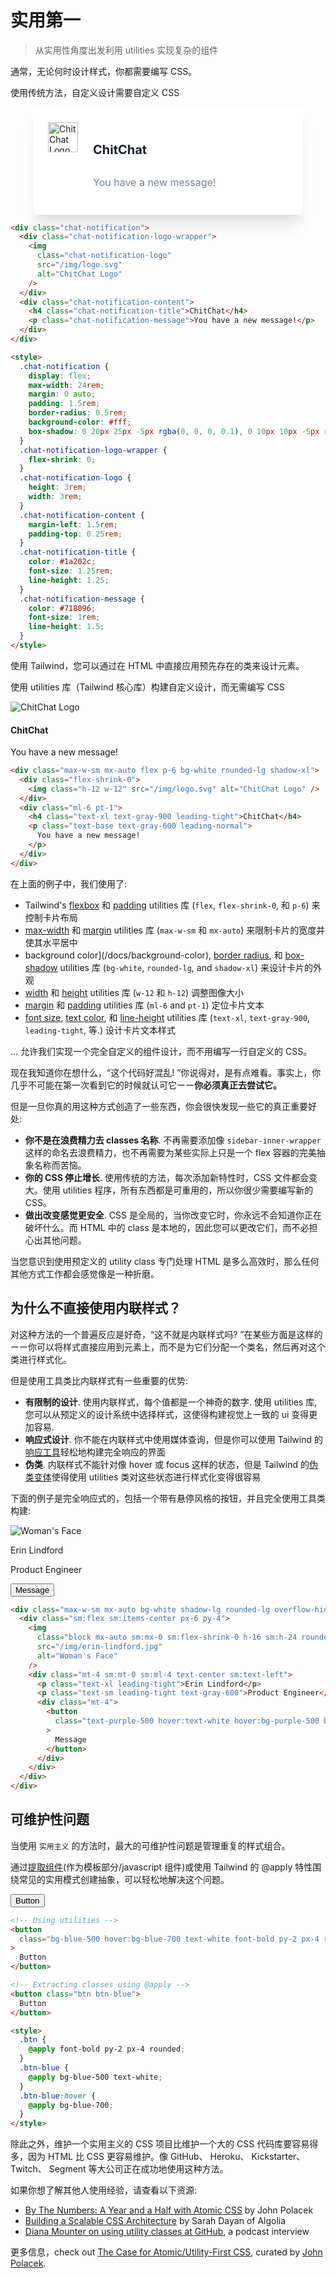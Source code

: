 # 实用第一

> 从实用性角度出发利用 utilities 实现复杂的组件

通常，无论何时设计样式，你都需要编写 CSS。

使用传统方法，自定义设计需要自定义 CSS

<div class="chat-notification">
  <div class="chat-notification-logo-wrapper">
    <img class="chat-notification-logo" src="/img/logo.svg" alt="ChitChat Logo">
  </div>
  <div class="chat-notification-content">
    <h4 class="chat-notification-title">ChitChat</h4>
    <p class="chat-notification-message">You have a new message!</p>
  </div>
</div>

<style>
  .chat-notification {
    display: flex;
    max-width: 24rem;
    margin: 0 auto;
    padding: 1.5rem;
    border-radius: 0.5rem;
    background-color: #fff;
    box-shadow: 0 20px 25px -5px rgba(0, 0, 0, 0.1), 0 10px 10px -5px rgba(0, 0, 0, 0.04);
  }
  .chat-notification-logo-wrapper {
    flex-shrink: 0;
  }
  .chat-notification-logo {
    height: 3rem;
    width: 3rem;
  }
  .chat-notification-content {
    margin-left: 1.5rem;
    padding-top: 0.25rem;
  }
  .chat-notification-title {
    color: #1a202c;
    font-size: 1.25rem;
    line-height: 1.25;
  }
  .chat-notification-message {
    color: #718096;
    font-size: 1rem;
    line-height: 1.5;
  }
</style>

```html
<div class="chat-notification">
  <div class="chat-notification-logo-wrapper">
    <img
      class="chat-notification-logo"
      src="/img/logo.svg"
      alt="ChitChat Logo"
    />
  </div>
  <div class="chat-notification-content">
    <h4 class="chat-notification-title">ChitChat</h4>
    <p class="chat-notification-message">You have a new message!</p>
  </div>
</div>

<style>
  .chat-notification {
    display: flex;
    max-width: 24rem;
    margin: 0 auto;
    padding: 1.5rem;
    border-radius: 0.5rem;
    background-color: #fff;
    box-shadow: 0 20px 25px -5px rgba(0, 0, 0, 0.1), 0 10px 10px -5px rgba(0, 0, 0, 0.04);
  }
  .chat-notification-logo-wrapper {
    flex-shrink: 0;
  }
  .chat-notification-logo {
    height: 3rem;
    width: 3rem;
  }
  .chat-notification-content {
    margin-left: 1.5rem;
    padding-top: 0.25rem;
  }
  .chat-notification-title {
    color: #1a202c;
    font-size: 1.25rem;
    line-height: 1.25;
  }
  .chat-notification-message {
    color: #718096;
    font-size: 1rem;
    line-height: 1.5;
  }
</style>
```

使用 Tailwind，您可以通过在 HTML 中直接应用预先存在的类来设计元素。

使用 utilities 库（Tailwind 核心库）构建自定义设计，而无需编写 CSS

<div class="max-w-sm mx-auto flex p-6 bg-white rounded-lg shadow-xl">
  <div class="flex-shrink-0">
    <img class="h-12 w-12" src="/img/logo.svg" alt="ChitChat Logo">
  </div>
  <div class="ml-6 pt-1">
    <h4 class="text-xl text-gray-900 leading-tight">ChitChat</h4>
    <p class="text-base text-gray-600 leading-normal">You have a new message!</p>
  </div>
</div>

```html
<div class="max-w-sm mx-auto flex p-6 bg-white rounded-lg shadow-xl">
  <div class="flex-shrink-0">
    <img class="h-12 w-12" src="/img/logo.svg" alt="ChitChat Logo" />
  </div>
  <div class="ml-6 pt-1">
    <h4 class="text-xl text-gray-900 leading-tight">ChitChat</h4>
    <p class="text-base text-gray-600 leading-normal">
      You have a new message!
    </p>
  </div>
</div>
```

在上面的例子中，我们使用了:

- Tailwind's [flexbox](/docs/display#flex) 和 [padding](/docs/padding) utilities 库 (`flex`, `flex-shrink-0`, 和 `p-6`) 来控制卡片布局
- [max-width](/docs/max-width) 和 [margin](/docs/margin) utilities 库 (`max-w-sm` 和 `mx-auto`) 来限制卡片的宽度并使其水平居中
- background color](/docs/background-color), [border radius](/docs/border-radius), 和 [box-shadow](/docs/box-shadow) utilities 库 (`bg-white`, `rounded-lg`, and `shadow-xl`) 来设计卡片的外观
- [width](/docs/width) 和 [height](/docs/height) utilities 库 (`w-12` 和 `h-12`) 调整图像大小
- [margin](/docs/margin) 和 [padding](/docs/padding) utilities 库 (`ml-6` and `pt-1`) 定位卡片文本
- [font size](/docs/font-size), [text color](/docs/text-color), 和 [line-height](/docs/line-height) utilities 库 (`text-xl`, `text-gray-900`, `leading-tight`, 等.) 设计卡片文本样式

... 允许我们实现一个完全自定义的组件设计，而不用编写一行自定义的 CSS。

现在我知道你在想什么，“这个代码好混乱! ”你说得对，是有点难看。事实上，你几乎不可能在第一次看到它的时候就认可它ーー**你必须真正去尝试它。**

但是一旦你真的用这种方式创造了一些东西，你会很快发现一些它的真正重要好处:

- **你不是在浪费精力去 classes 名称**. 不再需要添加像 `sidebar-inner-wrapper` 这样的命名去浪费精力，也不再需要为某些实际上只是一个 flex 容器的完美抽象名称而苦恼。
- **你的 CSS 停止增长**. 使用传统的方法，每次添加新特性时，CSS 文件都会变大。使用 utilities 程序，所有东西都是可重用的，所以你很少需要编写新的 CSS。
- **做出改变感觉更安全**. CSS 是全局的，当你改变它时，你永远不会知道你正在破坏什么。而 HTML 中的 class 是本地的，因此您可以更改它们，而不必担心出其他问题。

当您意识到使用预定义的 utility class 专门处理 HTML 是多么高效时，那么任何其他方式工作都会感觉像是一种折磨。

## 为什么不直接使用内联样式？

对这种方法的一个普遍反应是好奇，“这不就是内联样式吗? ”在某些方面是这样的ーー你可以将样式直接应用到元素上，而不是为它们分配一个类名，然后再对这个类进行样式化。

但是使用工具类比内联样式有一些重要的优势:

- **有限制的设计**. 使用内联样式，每个值都是一个神奇的数字. 使用 utilities 库, 您可以从预定义的设计系统中选择样式，这使得构建视觉上一致的 ui 变得更加容易.
- **响应式设计**. 你不能在内联样式中使用媒体查询，但是你可以使用 Tailwind 的[响应工具](/docs/responsive-design)轻松地构建完全响应的界面
- **伪类**. 内联样式不能针对像 hover 或 focus 这样的状态，但是 Tailwind 的[伪类变体](<(/docs/pseudo-class-variants)>)使得使用 utilities 类对这些状态进行样式化变得很容易

下面的例子是完全响应式的，包括一个带有悬停风格的按钮，并且完全使用工具类构建:

<div class="max-w-sm mx-auto bg-white shadow-lg rounded-lg overflow-hidden">
  <div class="sm:flex sm:items-center px-6 py-4">
    <img class="block mx-auto sm:mx-0 sm:flex-shrink-0 h-16 sm:h-24 rounded-full" src="/img/erin-lindford.jpg" alt="Woman's Face">
    <div class="mt-4 sm:mt-0 sm:ml-4 text-center sm:text-left">
      <p class="text-xl leading-tight">Erin Lindford</p>
      <p class="text-sm leading-tight text-gray-600">Product Engineer</p>
      <div class="mt-4">
        <button class="text-purple-500 hover:text-white hover:bg-purple-500 border border-purple-500 text-xs font-semibold rounded-full px-4 py-1 leading-normal">Message</button>
      </div>
    </div>
  </div>
</div>

```html
<div class="max-w-sm mx-auto bg-white shadow-lg rounded-lg overflow-hidden">
  <div class="sm:flex sm:items-center px-6 py-4">
    <img
      class="block mx-auto sm:mx-0 sm:flex-shrink-0 h-16 sm:h-24 rounded-full"
      src="/img/erin-lindford.jpg"
      alt="Woman's Face"
    />
    <div class="mt-4 sm:mt-0 sm:ml-4 text-center sm:text-left">
      <p class="text-xl leading-tight">Erin Lindford</p>
      <p class="text-sm leading-tight text-gray-600">Product Engineer</p>
      <div class="mt-4">
        <button
          class="text-purple-500 hover:text-white hover:bg-purple-500 border border-purple-500 text-xs font-semibold rounded-full px-4 py-1 leading-normal"
        >
          Message
        </button>
      </div>
    </div>
  </div>
</div>
```

## 可维护性问题

当使用 `实用主义` 的方法时，最大的可维护性问题是管理重复的样式组合。

通过[提取组件](https://tailwindcss.com/docs/extracting-components)(作为模板部分/javascript 组件)或使用 Tailwind 的 @apply 特性围绕常见的实用模式创建抽象，可以轻松地解决这个问题。

<button class="btn btn-blue">
  Button
</button>

```html
<!-- Using utilities -->
<button
  class="bg-blue-500 hover:bg-blue-700 text-white font-bold py-2 px-4 rounded"
>
  Button
</button>

<!-- Extracting classes using @apply -->
<button class="btn btn-blue">
  Button
</button>

<style>
  .btn {
    @apply font-bold py-2 px-4 rounded;
  }
  .btn-blue {
    @apply bg-blue-500 text-white;
  }
  .btn-blue:hover {
    @apply bg-blue-700;
  }
</style>
```

除此之外，维护一个实用主义的 CSS 项目比维护一个大的 CSS 代码库要容易得多，因为 HTML 比 CSS 更容易维护。像 GitHub、 Heroku、 Kickstarter、 Twitch、 Segment 等大公司正在成功地使用这种方法。

如果你想了解其他人使用经验，请查看以下资源:

- [By The Numbers: A Year and a Half with Atomic CSS](https://medium.com/@johnpolacek/by-the-numbers-a-year-and-half-with-atomic-css-39d75b1263b4) by John Polacek
- [Building a Scalable CSS Architecture](https://blog.algolia.com/redesigning-our-docs-part-4-building-a-scalable-css-architecture/) by Sarah Dayan of Algolia
- [Diana Mounter on using utility classes at GitHub](http://www.fullstackradio.com/75), a podcast interview

更多信息，check out [The Case for Atomic/Utility-First CSS](https://johnpolacek.github.io/the-case-for-atomic-css/), curated by [John Polacek](https://twitter.com/johnpolacek).
